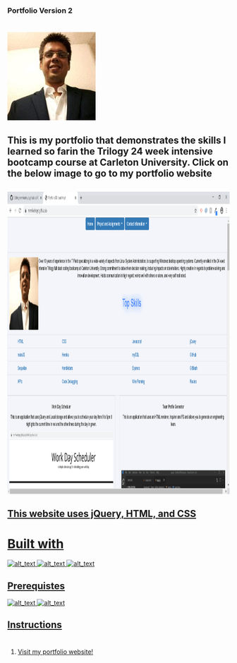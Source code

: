 ### Portfolio Version 2
#
![alt text](public/assets/images/michael.jpg)

## This is my portfolio that demonstrates the skills I learned so farin the Trilogy 24 week intensive bootcamp course at Carleton University. Click on the below image to go to my portfolio website
##
<a href="https://mrmikehoyt.github.io"><img border="0" alt="Portfolio" src="public/assets/images/portfolio.PNG" width="969" height="686">

## This website uses jQuery, HTML, and CSS

# Built with
![alt_text](https://img.shields.io/badge/Technologies-jQuery-green)
![alt_text](https://img.shields.io/badge/Technologies-HTML-green)
![alt_text](https://img.shields.io/badge/Technologies-CSS-green)

## Prerequistes
![alt_text](https://img.shields.io/badge/Required-Javascript-red)
![alt_text](https://img.shields.io/badge/Required-Internet%20Browser-red)
## Instructions
# 
1. <p><a href="https://mrmikehoyt.github.io">Visit my portfolio website!</a></p>

